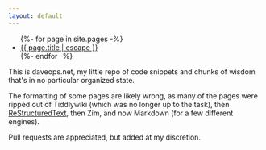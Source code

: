 ```yaml
---
layout: default
---
```


<ul class="post-list">
  {%- for page in site.pages -%}
  <li>
    <a class="post-link" href="{{ page.url | relative_url }}">
      {{ page.title | escape }}
    </a>
  </li>
  {%- endfor -%}
</ul>

This is daveops.net, my little repo of code snippets and chunks of wisdom
that's in no particular organized state.

The formatting of some pages are likely wrong, as many of the pages were ripped
out of Tiddlywiki (which was no longer up to the task), then [ReStructuredText](restructuredtext.md),
then Zim, and now Markdown (for a few different engines).

Pull requests are appreciated, but added at my discretion.
